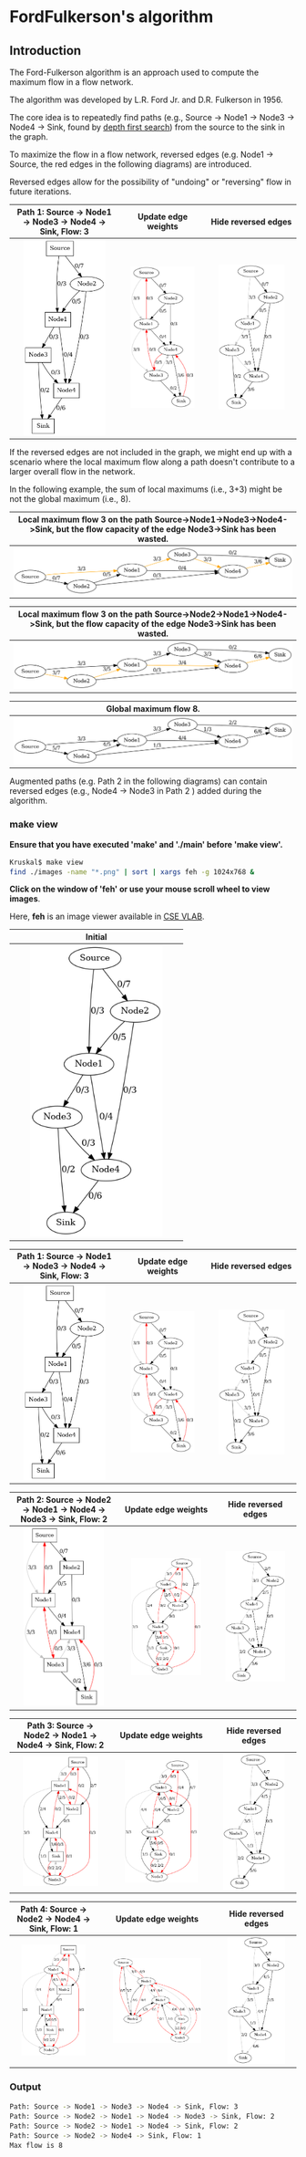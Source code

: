 # FordFulkerson's algorithm

## Introduction

The Ford-Fulkerson algorithm is an approach used to compute the maximum flow in a flow network. 

The algorithm was developed by L.R. Ford Jr. and D.R. Fulkerson in 1956. 

The core idea is to repeatedly find paths (e.g., Source -> Node1 -> Node3 -> Node4 -> Sink, found by [depth first search](../DepthFirstSearch/README.md)) from the source to the sink in the graph.

To maximize the flow in a flow network, reversed edges (e.g. Node1 -> Source, the red edges in the following diagrams) are introduced.

Reversed edges allow for the possibility of "undoing" or "reversing" flow in future iterations.

| Path 1: Source -> Node1 -> Node3 -> Node4 -> Sink, Flow: 3 | Update edge weights | Hide reversed edges |
|:-------------:|:-------------:|:-------------:|
| <img src="images/FordFulkersonMF_0001.png" width="80%" height="80%"> |  <img src="images/FordFulkersonMF_0002.png" width="80%" height="80%"> |<img src="images/FordFulkersonMF_0003.png" width="80%" height="80%"> |

If the reversed edges are not included in the graph, we might end up with a scenario where the local maximum flow along a path doesn't contribute to a larger overall flow in the network.

In the following example, the sum of local maximums (i.e., 3+3) might be not the global maximum (i.e., 8).


| Local maximum flow 3 on the path Source->Node1->Node3->Node4->Sink, but the flow capacity of the edge Node3->Sink has been wasted. | 
|:-------------:|
| <img src="diagrams/LocalMaximum.png" width="100%" height="100%"> | 

| Local maximum flow 3 on the path Source->Node2->Node1->Node4->Sink, but the flow capacity of the edge Node3->Sink has been wasted. | 
|:-------------:|
| <img src="diagrams/LocalMaximum2.png" width="100%" height="100%"> | 



| Global maximum flow 8. | 
|:-------------:|
| <img src="diagrams/GlobalMaximum.png" width="100%" height="100%"> | 


Augmented paths (e.g. Path 2 in the following diagrams) can contain reversed edges (e.g., Node4 -> Node3 in Path 2 ) added during the algorithm.

###  make view

**Ensure that you have executed 'make' and './main' before 'make view'.**


```sh
Kruskal$ make view
find ./images -name "*.png" | sort | xargs feh -g 1024x768 &
```

**Click on the window of 'feh' or use your mouse scroll wheel to view images**.

Here, **feh** is an image viewer available in [CSE VLAB](https://vlabgateway.cse.unsw.edu.au/).


| Initial | 
|:-------------:|
| <img src="images/FordFulkersonMF_0000.png" width="80%" height="80%"> |  

| Path 1: Source -> Node1 -> Node3 -> Node4 -> Sink, Flow: 3 | Update edge weights | Hide reversed edges |
|:-------------:|:-------------:|:-------------:|
| <img src="images/FordFulkersonMF_0001.png" width="80%" height="80%"> |  <img src="images/FordFulkersonMF_0002.png" width="80%" height="80%"> |<img src="images/FordFulkersonMF_0003.png" width="80%" height="80%"> |

| Path 2: Source -> Node2 -> Node1 -> Node4 -> Node3 -> Sink, Flow: 2 |Update edge weights | Hide reversed edges |
|:-------------:|:-------------:|:-------------:|
| <img src="images/FordFulkersonMF_0004.png" width="80%" height="80%"> | <img src="images/FordFulkersonMF_0005.png" width="80%" height="80%"> |<img src="images/FordFulkersonMF_0006.png" width="80%" height="80%"> |

| Path 3: Source -> Node2 -> Node1 -> Node4 -> Sink, Flow: 2 | Update edge weights | Hide reversed edges |
|:-------------:|:-------------:|:-------------:|
| <img src="images/FordFulkersonMF_0007.png" width="80%" height="80%"> | <img src="images/FordFulkersonMF_0008.png" width="80%" height="80%"> | <img src="images/FordFulkersonMF_0009.png" width="80%" height="80%"> |

| Path 4: Source -> Node2 -> Node4 -> Sink, Flow: 1 |Update edge weights | Hide reversed edges |
|:-------------:|:-------------:|:-------------:|
| <img src="images/FordFulkersonMF_0010.png" width="80%" height="80%"> | <img src="images/FordFulkersonMF_0011.png" width="80%" height="80%"> | <img src="images/FordFulkersonMF_0012.png" width="80%" height="80%"> |


### Output

```sh
Path: Source -> Node1 -> Node3 -> Node4 -> Sink, Flow: 3
Path: Source -> Node2 -> Node1 -> Node4 -> Node3 -> Sink, Flow: 2
Path: Source -> Node2 -> Node1 -> Node4 -> Sink, Flow: 2
Path: Source -> Node2 -> Node4 -> Sink, Flow: 1
Max flow is 8 

```

